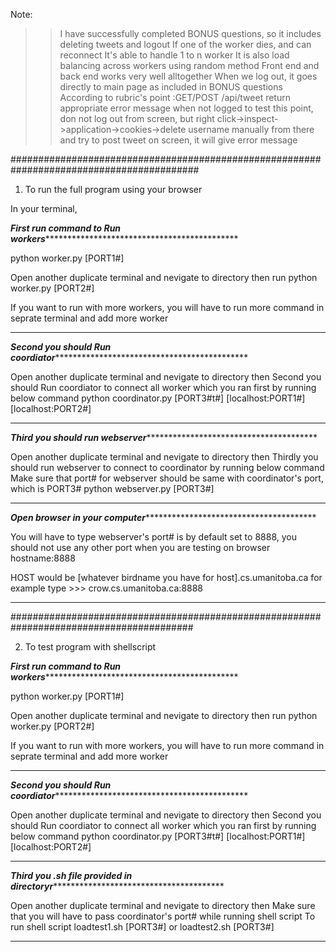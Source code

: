Note:
>> I have successfully completed BONUS questions, so it includes deleting tweets and logout
>> If one of the worker dies, and can reconnect
>> It's able to handle 1 to n worker
>> It is also load balancing across workers using random method
>> Front end and back end works very well alltogether
>> When we log out, it goes directly to main page as included in BONUS questions
>> According to rubric's point :GET/POST /api/tweet return appropriate error message when not logged 
   to test this point, don not log out from screen, but right click->inspect->application->cookies->delete username manually from there
   and try to post tweet on screen, it will give error message



##########################################################################################
1) To run the full program using your browser

In your terminal,

*********First run command to Run workers*****************************************************

python worker.py [PORT1#]

Open another duplicate terminal and nevigate to directory then run 
python worker.py [PORT2#]

If you want to run with more workers, you will have to run more command in seprate terminal and add more worker

***************************************************************************************

*********Second you should Run coordiator*****************************************************

Open another duplicate terminal and nevigate to directory then
Second you should Run coordiator to connect all worker which you ran first by running below command 
python coordinator.py [PORT3#t#] [localhost:PORT1#] [localhost:PORT2#]
 
***************************************************************************************

*********Third you should run webserver************************************************

Open another duplicate terminal and nevigate to directory then
Thirdly you should run webserver to connect to coordinator by running below command
Make sure that port# for webserver should be same with coordinator's port, which is PORT3#
python webserver.py [PORT3#]

***************************************************************************************

*********Open browser in your computer************************************************

You will have to type 
webserver's port# is by default set to 8888, you should not use any other port when you are testing on browser
hostname:8888

HOST would be [whatever birdname you have for host].cs.umanitoba.ca
for example type >>>
crow.cs.umanitoba.ca:8888

***************************************************************************************

#########################################################################################


2) To test program with shellscript 

*********First run command to Run workers*****************************************************

python worker.py [PORT1#]

Open another duplicate terminal and nevigate to directory then run 
python worker.py [PORT2#]

If you want to run with more workers, you will have to run more command in seprate terminal and add more worker

***************************************************************************************

*********Second you should Run coordiator*****************************************************

Open another duplicate terminal and nevigate to directory then
Second you should Run coordiator to connect all worker which you ran first by running below command 
python coordinator.py [PORT3#t#] [localhost:PORT1#] [localhost:PORT2#]
 
***************************************************************************************

*********Third you .sh file provided in directoryr************************************************

Open another duplicate terminal and nevigate to directory then
Make sure that you will have to pass coordinator's port# while running shell script
To run shell script 
loadtest1.sh [PORT3#]
or 
loadtest2.sh [PORT3#]

***************************************************************************************



